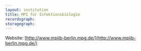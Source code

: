 ```yaml
---
layout: institution
title: MPI für Infektionsbiologie
recordsgraph: 
storagegraph: 
---
```


Website: [http://www.mpiib-berlin.mpg.de/](http://www.mpiib-berlin.mpg.de/)
